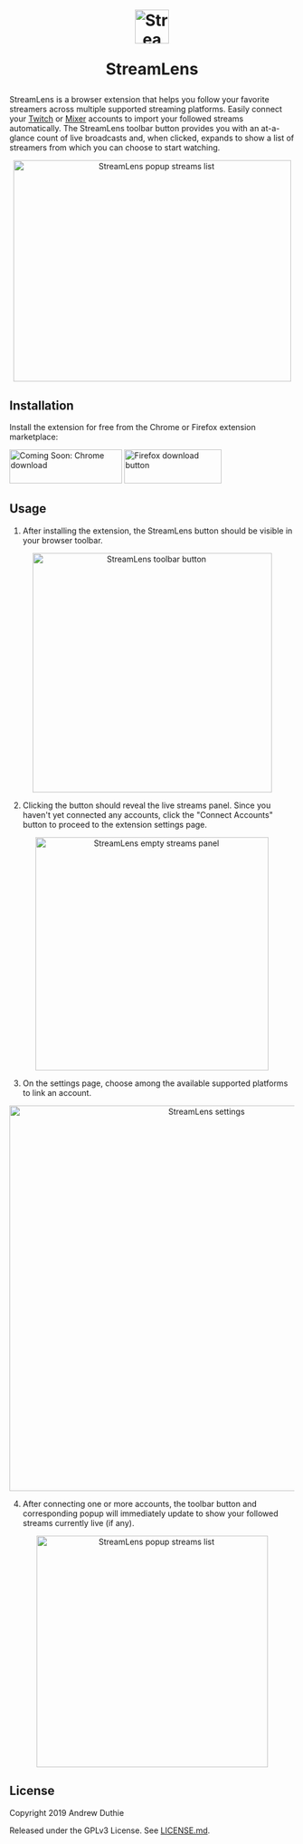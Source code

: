 <h1 align="center"><a href="https://streamlens.app/">
    <img src="https://user-images.githubusercontent.com/1779930/68522983-657d4780-0280-11ea-8614-f4f66da3bfe4.png" alt="StreamLens logo" width="60" height="60" />
</a>

StreamLens</h1>

StreamLens is a browser extension that helps you follow your favorite streamers across multiple supported streaming platforms. Easily connect your [Twitch](https://www.twitch.tv/) or [Mixer](https://mixer.com/) accounts to import your followed streams automatically. The StreamLens toolbar button provides you with an at-a-glance count of live broadcasts and, when clicked, expands to show a list of streamers from which you can choose to start watching.

<p align="center"><img width="491" height="391" alt="StreamLens popup streams list" src="https://user-images.githubusercontent.com/1779930/68724127-a62ed680-0588-11ea-8ebd-c751ff8e02c9.png"></p>

## Installation

Install the extension for free from the Chrome or Firefox extension marketplace:

[<img width="199" height="60" src="https://user-images.githubusercontent.com/1779930/68537040-a67e6600-032b-11ea-993d-8496c5a5c8c2.png" alt="Coming Soon: Chrome download">](https://chrome.google.com/webstore/) [<img width="172" height="60" src="https://user-images.githubusercontent.com/1779930/68537041-a67e6600-032b-11ea-9140-f0a8a04c1f83.png" alt="Firefox download button">](https://addons.mozilla.org/en-US/firefox/addon/streamlens/)

## Usage

1. After installing the extension, the StreamLens button should be visible in your browser toolbar.

<p align="center"><img width="423" alt="StreamLens toolbar button" src="https://user-images.githubusercontent.com/1779930/68522963-23ec9c80-0280-11ea-8620-3cf4436d775d.png"></p>

2. Clicking the button should reveal the live streams panel. Since you haven't yet connected any accounts, click the "Connect Accounts" button to proceed to the extension settings page.

<p align="center"><img width="412" alt="StreamLens empty streams panel" src="https://user-images.githubusercontent.com/1779930/68522964-23ec9c80-0280-11ea-83ba-af91f48044a2.png"></p>

3. On the settings page, choose among the available supported platforms to link an account.

<p align="center"><img width="681" alt="StreamLens settings" src="https://user-images.githubusercontent.com/1779930/68522965-23ec9c80-0280-11ea-8028-aabe4a351045.png"></p>

4. After connecting one or more accounts, the toolbar button and corresponding popup will immediately update to show your followed streams currently live (if any). 

<p align="center"><img width="409" alt="StreamLens popup streams list" src="https://user-images.githubusercontent.com/1779930/68522966-23ec9c80-0280-11ea-8082-8196e57de90a.png"></p>

## License

Copyright 2019 Andrew Duthie

Released under the GPLv3 License. See [LICENSE.md](./LICENSE.md).
